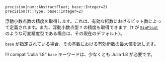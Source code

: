 ```
precision(num::AbstractFloat; base::Integer=2)
precision(T::Type; base::Integer=2)
```

浮動小数点数の精度を取得します。これは、有効な桁数におけるビット数によって定義されます。また、浮動小数点型 `T` の精度も取得できます（`T` が [`BigFloat`](@ref) のような可変精度型である場合は、その現在のデフォルト）。

`base` が指定されている場合、その基数における有効桁数の最大値を返します。

!!! compat "Julia 1.8"
    `base` キーワードは、少なくとも Julia 1.8 が必要です。

